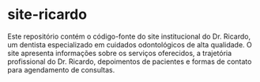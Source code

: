 # site-ricardo
Este repositório contém o código-fonte do site institucional do Dr. Ricardo, um dentista especializado em cuidados odontológicos de alta qualidade. O site apresenta informações sobre os serviços oferecidos, a trajetória profissional do Dr. Ricardo, depoimentos de pacientes e formas de contato para agendamento de consultas.

